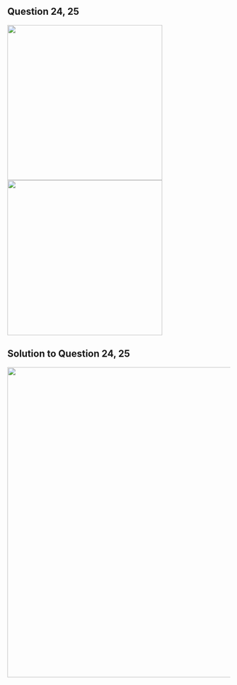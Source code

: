 ## Question 24, 25
<img src = "https://github.com/user-attachments/assets/02d38391-4508-4bc9-8cb9-1e7f87bc8447" width = "350">
<img src = "https://github.com/user-attachments/assets/3634bbf0-4d96-44a1-85d4-ad693239424d" width = "350">

## Solution to Question 24, 25
<img src = "https://github.com/user-attachments/assets/16538784-4910-4404-ad98-01ea11983c11" width = "700">
